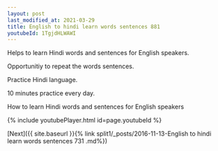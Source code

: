 ```yaml
---
layout: post
last_modified_at: 2021-03-29
title: English to hindi learn words sentences 881 
youtubeId: 1TgjdHLWAWI
---
```

 
 
Helps to learn Hindi words and sentences for English speakers.

Opportunitiy to repeat the words sentences. 

Practice Hindi language. 
 
10 minutes practice every day. 
 
How to learn Hindi words and sentences for English speakers 
 
{% include youtubePlayer.html id=page.youtubeId %}
 
 
[Next]({{ site.baseurl }}{% link  split1/_posts/2016-11-13-English to hindi learn words sentences 731 .md%})
 
